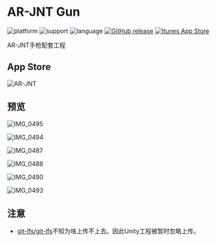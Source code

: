 # AR-JNT Gun

![platform](https://img.shields.io/badge/platform-iOS-blue.svg?style=flat) ![support](https://img.shields.io/badge/support-iOS%209%2B-blue.svg?style=flat) ![language](https://img.shields.io/badge/language-Objective--C-blue.svg?style=flat) [![GitHub release](https://img.shields.io/github/release/weileiming/ar-jnt.svg)](https://github.com/WeiLeiming/AR-JNT/releases) [![Itunes App Store](https://img.shields.io/itunes/v/1250779221.svg)](https://itunes.apple.com/us/app/ar-jnt-gun/id1250779221?l=zh&ls=1&mt=8)

AR-JNT手枪配套工程

## App Store

![AR-JNT](https://ws4.sinaimg.cn/large/006tNc79ly1fi7v2gy79hj307s07s0so.jpg)

## 预览

![IMG_0495](https://ws3.sinaimg.cn/large/006tKfTcly1fhzkrnegmej30m80ciabd.jpg)

![IMG_0494](https://ws2.sinaimg.cn/large/006tKfTcly1fhzku1nq4wj30m80ciab3.jpg)

![IMG_0487](https://ws2.sinaimg.cn/large/006tKfTcly1fhzku6ld28j30m80ci3zi.jpg)

![IMG_0488](https://ws1.sinaimg.cn/large/006tKfTcly1fhzkuacowjj30m80cijsl.jpg)

![IMG_0490](https://ws1.sinaimg.cn/large/006tKfTcly1fhzkugxtytj30m80cigmn.jpg)

![IMG_0493](https://ws1.sinaimg.cn/large/006tKfTcly1fhzkukmb6sj30m80cidh1.jpg)

## 注意

- [git-lfs/git-lfs](git-lfs/git-lfs)不知为啥上传不上去。因此Unity工程被暂时忽略上传。

